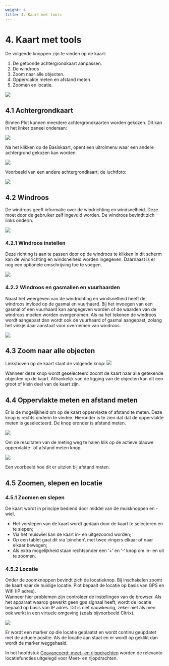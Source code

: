 ```yaml
---
weight: 4
title: 4. Kaart met tools
---
```


# 4. Kaart met tools

De volgende knoppen zijn te vinden op de kaart: 

1. De getoonde achtergrondkaart aanpassen.  
2. De windroos  
3. Zoom naar alle objecten. 
4. Oppervlakte meten en afstand meten. 
5. Zoomen en locatie.

![](images/startbeeld-plot-annotated.png) 

## 4.1 Achtergrondkaart
Binnen Plot kunnen meerdere achtergrondkaarten worden gekozen. Dit kan in het linker paneel onderaan:

![](images/ondergrond-selecteren.png)  

Na het klikken op de Basiskaart, opent een uitrolmenu waar een andere achtergrond 
gekozen kan worden: 

![](images/ondergronden.png) 
 
Voorbeeld van een andere achtergrondkaart; de luchtfoto: 

![](images/lcms-plot-handleiding-29_3.jpg) 

## 4.2  Windroos

De windroos geeft informatie over de windrichting en windsnelheid. Deze moet door de gebruiker zelf ingevuld worden. De windroos bevindt zich links onderin.

![](images/lcms-plot-handleiding-30_3.jpg)

### 4.2.1 Windroos instellen

Deze richting is aan te passen door op de windroos te klikken In dit scherm kan de windrichting en windsnelheid worden ingegeven. Daarnaast is er nog een optionele omschrijving toe te voegen.

![](images/lcms-plot-handleiding-30_2.jpg) 
 
### 4.2.2 Windroos en gasmallen en vuurhaarden

Naast het weergeven van de windrichting en windsnelheid heeft de windroos invloed op de gasmal en vuurhaard. Bij het invoegen van een gasmal of een vuurhaard kan aangegeven worden of de waarden van de windroos moeten worden overgenomen. Als na het tekenen de windroos wordt aangepast dan wordt ook de vuurhaard of gasmal aangepast, zolang het vinkje daar aanstaat voor overnemen van windroos. 

![](images/lcms-plot-handleiding-30_4.jpg) 

 
## 4.3  Zoom naar alle objecten

Linksboven op de kaart staat de volgende knop: ![](images/lcms-plot-handleiding-31_3.jpg)  

Wanneer deze knop wordt geselecteerd zoomt de kaart naar alle getekende objecten op de 
kaart. Afhankelijk van de ligging van de objecten kan dit een groot of klein deel van de kaart 
zijn. 
 
## 4.4  Oppervlakte meten en afstand meten

Er is de mogelijkheid om op de kaart oppervlakte of afstand te meten. Deze knop 
is rechts onderin te vinden. Hieronder is te zien dat dat de oppervlakte meten is 
geselecteerd. De knop eronder is afstand meten. 

![](images/lcms-plot-handleiding-31_4.jpg)  

 
Om de resultaten van de meting weg te halen klik op de actieve blauwe oppervlakte- of 
afstand meten knop. 
 
![](images/lcms-plot-handleiding-31_2.jpg)
 
Een voorbeeld hoe dit er uitzien bij afstand meten. 
 
## 4.5  Zoomen, slepen en locatie 

### 4.5.1 Zoomen en slepen

De kaart wordt in principe bediend door middel van de muisknoppen en -wiel.  

- Het verslepen van de kaart wordt gedaan door de kaart te selecteren en te slepen; 
- Via het muiswiel kan de kaart in- en uitgezoomd worden; 
- Op een tablet gaat dit via ‘pinchen’, met twee vingers elkaar of naar elkaar bewegen;  
- Als extra mogelijkheid staan rechtsonder een ‘+’ en ‘-‘ knop om in- en uit te zoomen. 
 
### 4.5.2 Locatie

Onder de zoomknoppen bevindt zich de locatieknop. Bij inschakelen zoomt de kaart naar de 
huidige locatie. Plot bepaalt de locatie op basis van GPS en Wiﬁ (IP adres).  
Wanneer hier problemen zijn controleer de 
instellingen van de browser. Als het apparaat 
waarop gewerkt geen gps signaal heeft, wordt de 
locatie bepaald op basis van IP adres. Dit is niet 
nauwkeurig, zeker niet als men ook werkt in een 
virtuele omgeving (zoals bijvoorbeeld Citrix). 

![](images/lcms-plot-handleiding-32_2.jpg)  

Er wordt een marker op die locatie geplaatst en 
wordt continu geüpdatet met de actuele positie. Als 
de locatie aan staat en er wordt op geklikt dan wordt 
de marker weggehaald. 
 
In het hoofdstuk [Geavanceerd: meet- en rijopdrachten](geavanceerd_rijopdrachten.md) worden de relevante locatiefuncties uitgelegd voor Meet- en rijopdrachten. 
